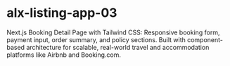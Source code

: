 # alx-listing-app-03
Next.js Booking Detail Page with Tailwind CSS: Responsive booking form, payment input, order summary, and policy sections. Built with component-based architecture for scalable, real-world travel and accommodation platforms like Airbnb and Booking.com.
